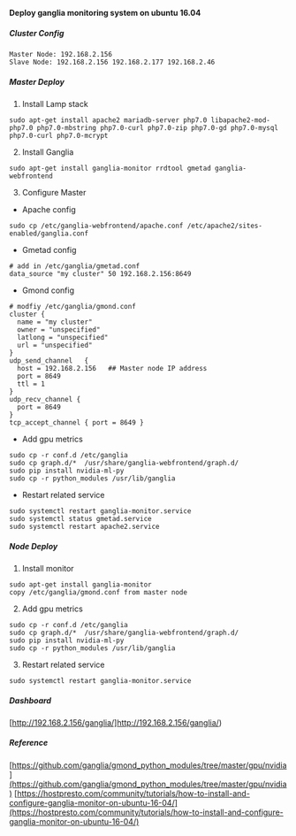 **Deploy ganglia monitoring system on ubuntu 16.04**
##### Cluster Config
```
Master Node: 192.168.2.156
Slave Node: 192.168.2.156 192.168.2.177 192.168.2.46
```

##### Master Deploy
1. Install Lamp stack
```
sudo apt-get install apache2 mariadb-server php7.0 libapache2-mod-php7.0 php7.0-mbstring php7.0-curl php7.0-zip php7.0-gd php7.0-mysql php7.0-curl php7.0-mcrypt
```

2. Install Ganglia
```
sudo apt-get install ganglia-monitor rrdtool gmetad ganglia-webfrontend
```

3. Configure Master
- Apache config
```
sudo cp /etc/ganglia-webfrontend/apache.conf /etc/apache2/sites-enabled/ganglia.conf
```

- Gmetad config
```
# add in /etc/ganglia/gmetad.conf
data_source "my cluster" 50 192.168.2.156:8649
```

- Gmond config
```
# modfiy /etc/ganglia/gmond.conf
cluster {
  name = "my cluster" 
  owner = "unspecified"
  latlong = "unspecified"
  url = "unspecified"
}
udp_send_channel   {
  host = 192.168.2.156   ## Master node IP address
  port = 8649
  ttl = 1
}
udp_recv_channel {
  port = 8649
}
tcp_accept_channel { port = 8649 }
```

- Add gpu metrics
```
sudo cp -r conf.d /etc/ganglia
sudo cp graph.d/*  /usr/share/ganglia-webfrontend/graph.d/
sudo pip install nvidia-ml-py
sudo cp -r python_modules /usr/lib/ganglia
```

- Restart related service
```
sudo systemctl restart ganglia-monitor.service
sudo systemctl status gmetad.service
sudo systemctl restart apache2.service
```

##### Node Deploy
1. Install monitor
```
sudo apt-get install ganglia-monitor
copy /etc/ganglia/gmond.conf from master node
```

2. Add gpu metrics
```
sudo cp -r conf.d /etc/ganglia
sudo cp graph.d/*  /usr/share/ganglia-webfrontend/graph.d/
sudo pip install nvidia-ml-py
sudo cp -r python_modules /usr/lib/ganglia
```

3. Restart related service
```
sudo systemctl restart ganglia-monitor.service
```

##### Dashboard
[http://192.168.2.156/ganglia/]http://192.168.2.156/ganglia/)

##### Reference
[https://github.com/ganglia/gmond_python_modules/tree/master/gpu/nvidia](https://github.com/ganglia/gmond_python_modules/tree/master/gpu/nvidia)
[https://hostpresto.com/community/tutorials/how-to-install-and-configure-ganglia-monitor-on-ubuntu-16-04/](https://hostpresto.com/community/tutorials/how-to-install-and-configure-ganglia-monitor-on-ubuntu-16-04/)
